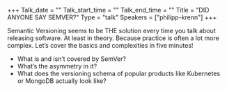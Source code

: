 +++
Talk_date = ""
Talk_start_time = ""
Talk_end_time = ""
Title = "DID ANYONE SAY SEMVER?"
Type = "talk"
Speakers = ["philipp-krenn"]
+++

Semantic Versioning seems to be THE solution every time you talk about releasing software. At least in theory. Because practice is often a lot more complex. Let’s cover the basics and complexities in five minutes!

- What is and isn’t covered by SemVer?
- What’s the asymmetry in it?
- What does the versioning schema of popular products like Kubernetes or MongoDB actually look like?